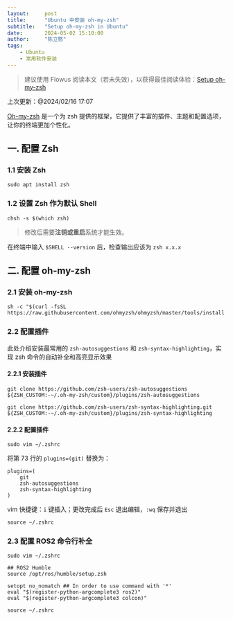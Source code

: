 ```yaml
---
layout:     post
title:      "Ubuntu 中安装 oh-my-zsh"
subtitle:   "Setup oh-my-zsh in Ubuntu"
date:       2024-05-02 15:10:00
author:     "陈立憨"
tags:
    - Ubuntu
    - 常用软件安装
---
```


> 建议使用 Flowus 阅读本文（若未失效），以获得最佳阅读体验：[Setup oh-my-zsh](https://flowus.cn/lihanchen/share/250ffcde-d88f-4c99-a56d-bf49ac86e602?code=4PP1RS)

上次更新：@2024/02/16 17:07

[Oh-my-zsh](https://github.com/ohmyzsh/ohmyzsh) 是一个为 zsh 提供的框架，它提供了丰富的插件、主题和配置选项，让你的终端更加个性化。

## 一. 配置 Zsh

### 1.1 安装 Zsh

```Shell
sudo apt install zsh
```

### 1.2 设置 Zsh 作为默认 Shell

```Shell
chsh -s $(which zsh)
```

> 修改后需要**注销或重启**系统才能生效。

在终端中输入 `$SHELL --version` 后，检查输出应该为 `zsh x.x.x` 

## 二. 配置 oh-my-zsh

### 2.1 安装 oh-my-zsh

```Shell
sh -c "$(curl -fsSL https://raw.githubusercontent.com/ohmyzsh/ohmyzsh/master/tools/install.sh)"
```
    
### 2.2 配置插件

此处介绍安装最常用的 `zsh-autosuggestions` 和 `zsh-syntax-highlighting`，实现 zsh 命令的自动补全和高亮显示效果

#### 2.2.1 安装插件

```Shell
git clone https://github.com/zsh-users/zsh-autosuggestions ${ZSH_CUSTOM:-~/.oh-my-zsh/custom}/plugins/zsh-autosuggestions
```

```Shell
git clone https://github.com/zsh-users/zsh-syntax-highlighting.git ${ZSH_CUSTOM:-~/.oh-my-zsh/custom}/plugins/zsh-syntax-highlighting
```

#### 2.2.2 配置插件

```Shell
sudo vim ~/.zshrc
```

将第 73 行的 `plugins=(git)` 替换为：

```Shell
plugins=( 
    git
    zsh-autosuggestions
    zsh-syntax-highlighting
)
```

vim 快捷键：`i` 键插入；更改完成后 `Esc` 退出编辑，`:wq` 保存并退出

```Shell
source ~/.zshrc
```

### 2.3 配置 ROS2 命令行补全

```Shell
sudo vim ~/.zshrc
```

```Shell
## ROS2 Humble
source /opt/ros/humble/setup.zsh

setopt no_nomatch ## In order to use command with '*'
eval "$(register-python-argcomplete3 ros2)"
eval "$(register-python-argcomplete3 colcon)"
```

```Shell
source ~/.zshrc
```